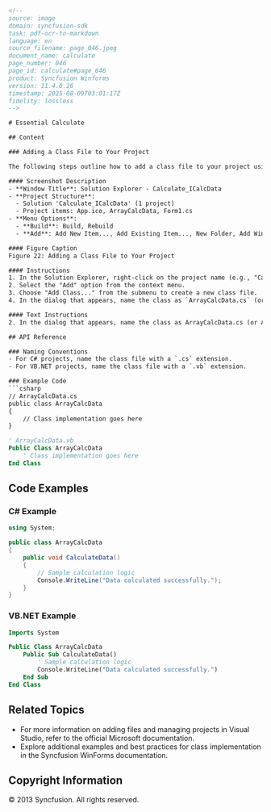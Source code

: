 ```html
<!-- 
source: image
domain: syncfusion-sdk
task: pdf-ocr-to-markdown
language: en
source_filename: page_046.jpeg
document_name: calculate
page_number: 046
page_id: calculate#page_046
product: Syncfusion Winforms
version: 11.4.0.26
timestamp: 2025-08-09T03:01:17Z
fidelity: lossless
-->

# Essential Calculate

## Content

### Adding a Class File to Your Project

The following steps outline how to add a class file to your project using the Solution Explorer in Visual Studio.

#### Screenshot Description
- **Window Title**: Solution Explorer - Calculate_ICalcData
- **Project Structure**:
  - Solution 'Calculate_ICalcData' (1 project)
  - Project items: App.ico, ArrayCalcData, Form1.cs
- **Menu Options**:
  - **Build**: Build, Rebuild
  - **Add**: Add New Item..., Add Existing Item..., New Folder, Add Windows Form..., Add Inherited Form..., Add User Control..., Add Inherited Control..., Add Component..., Add Class...

#### Figure Caption
Figure 22: Adding a Class File to Your Project

#### Instructions
1. In the Solution Explorer, right-click on the project name (e.g., "Calculate_ICalcData").
2. Select the "Add" option from the context menu.
3. Choose "Add Class..." from the submenu to create a new class file.
4. In the dialog that appears, name the class as `ArrayCalcData.cs` (or `ArrayCalcData.vb` if you are using Visual Basic).

#### Text Instructions
2. In the dialog that appears, name the class as ArrayCalcData.cs (or ArrayCalcData.vb depending upon the language you are using).

## API Reference

### Naming Conventions
- For C# projects, name the class file with a `.cs` extension.
- For VB.NET projects, name the class file with a `.vb` extension.

### Example Code
```csharp
// ArrayCalcData.cs
public class ArrayCalcData
{
    // Class implementation goes here
}
```

```vb
' ArrayCalcData.vb
Public Class ArrayCalcData
    ' Class implementation goes here
End Class
```

## Code Examples

### C# Example
```csharp
using System;

public class ArrayCalcData
{
    public void CalculateData()
    {
        // Sample calculation logic
        Console.WriteLine("Data calculated successfully.");
    }
}
```

### VB.NET Example
```vb
Imports System

Public Class ArrayCalcData
    Public Sub CalculateData()
        ' Sample calculation logic
        Console.WriteLine("Data calculated successfully.")
    End Sub
End Class
```

## Related Topics

- For more information on adding files and managing projects in Visual Studio, refer to the official Microsoft documentation.
- Explore additional examples and best practices for class implementation in the Syncfusion WinForms documentation.

## Copyright Information

© 2013 Syncfusion. All rights reserved.

<!-- tags: [calculations, winforms, project management, visual studio, class files, csharp, vbnet] keywords: [add class, solution explorer, arraycalcdata, project structure, build options, class implementation] -->
```